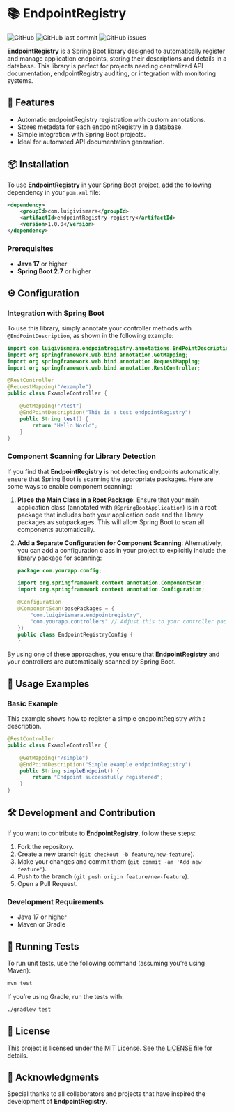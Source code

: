 # 📚 EndpointRegistry

![GitHub](https://img.shields.io/github/license/luigivismara/endpointRegistry-registry)
![GitHub last commit](https://img.shields.io/github/last-commit/luigivismara/endpointRegistry-registry)
![GitHub issues](https://img.shields.io/github/issues/luigivismara/endpointRegistry-registry)

**EndpointRegistry** is a Spring Boot library designed to automatically register and manage application endpoints, storing their descriptions and details in a database. This library is perfect for projects needing centralized API documentation, endpointRegistry auditing, or integration with monitoring systems.

## 🚀 Features

- Automatic endpointRegistry registration with custom annotations.
- Stores metadata for each endpointRegistry in a database.
- Simple integration with Spring Boot projects.
- Ideal for automated API documentation generation.

## 📦 Installation

To use **EndpointRegistry** in your Spring Boot project, add the following dependency in your `pom.xml` file:

```xml
<dependency>
    <groupId>com.luigivismara</groupId>
    <artifactId>endpointRegistry-registry</artifactId>
    <version>1.0.0</version>
</dependency>
```

### Prerequisites

- **Java 17** or higher
- **Spring Boot 2.7** or higher

## ⚙️ Configuration

### Integration with Spring Boot

To use this library, simply annotate your controller methods with `@EndPointDescription`, as shown in the following example:

```java
import com.luigivismara.endpointregistry.annotations.EndPointDescription;
import org.springframework.web.bind.annotation.GetMapping;
import org.springframework.web.bind.annotation.RequestMapping;
import org.springframework.web.bind.annotation.RestController;

@RestController
@RequestMapping("/example")
public class ExampleController {

    @GetMapping("/test")
    @EndPointDescription("This is a test endpointRegistry")
    public String test() {
        return "Hello World";
    }
}
```

### Component Scanning for Library Detection

If you find that **EndpointRegistry** is not detecting endpoints automatically, ensure that Spring Boot is scanning the appropriate packages. Here are some ways to enable component scanning:

1. **Place the Main Class in a Root Package**: Ensure that your main application class (annotated with `@SpringBootApplication`) is in a root package that includes both your application code and the library packages as subpackages. This will allow Spring Boot to scan all components automatically.

2. **Add a Separate Configuration for Component Scanning**: Alternatively, you can add a configuration class in your project to explicitly include the library package for scanning:

   ```java
   package com.yourapp.config;

   import org.springframework.context.annotation.ComponentScan;
   import org.springframework.context.annotation.Configuration;

   @Configuration
   @ComponentScan(basePackages = {
       "com.luigivismara.endpointregistry",
       "com.yourapp.controllers" // Adjust this to your controller package
   })
   public class EndpointRegistryConfig {
   }
   ```

By using one of these approaches, you ensure that **EndpointRegistry** and your controllers are automatically scanned by Spring Boot.

## 📖 Usage Examples

### Basic Example

This example shows how to register a simple endpointRegistry with a description.

```java
@RestController
public class ExampleController {

    @GetMapping("/simple")
    @EndPointDescription("Simple example endpointRegistry")
    public String simpleEndpoint() {
        return "Endpoint successfully registered";
    }
}
```

## 🛠️ Development and Contribution

If you want to contribute to **EndpointRegistry**, follow these steps:

1. Fork the repository.
2. Create a new branch (`git checkout -b feature/new-feature`).
3. Make your changes and commit them (`git commit -am 'Add new feature'`).
4. Push to the branch (`git push origin feature/new-feature`).
5. Open a Pull Request.

### Development Requirements

- Java 17 or higher
- Maven or Gradle

## 🔧 Running Tests

To run unit tests, use the following command (assuming you’re using Maven):

```bash
mvn test
```

If you’re using Gradle, run the tests with:

```bash
./gradlew test
```

## 📄 License

This project is licensed under the MIT License. See the [LICENSE](LICENSE) file for details.

## 🤝 Acknowledgments

Special thanks to all collaborators and projects that have inspired the development of **EndpointRegistry**.